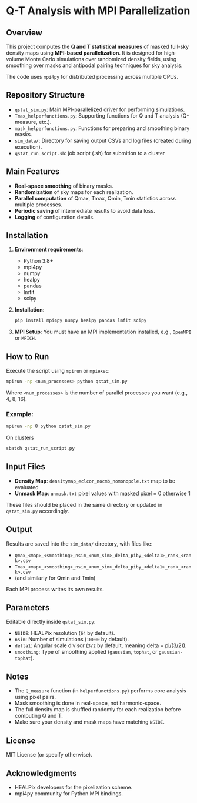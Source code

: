 # Q-T Analysis with MPI Parallelization

## Overview
This project computes the **Q and T statistical measures** of masked full-sky density maps using **MPI-based parallelization**. It is designed for high-volume Monte Carlo simulations over randomized density fields, using smoothing over masks and antipodal pairing techniques for sky analysis.

The code uses `mpi4py` for distributed processing across multiple CPUs.

## Repository Structure
- `qstat_sim.py`: Main MPI-parallelized driver for performing simulations.
- `Tmax_helperfunctions.py`: Supporting functions for Q and T analysis (Q-measure, etc.).
- `mask_helperfunctions.py`: Functions for preparing and smoothing binary masks.
- `sim_data/`: Directory for saving output CSVs and log files (created during execution).
- `qstat_run_script.sh`: job script (.sh) for submition to a cluster

## Main Features
- **Real-space smoothing** of binary masks.
- **Randomization** of sky maps for each realization.
- **Parallel computation** of Qmax, Tmax, Qmin, Tmin statistics across multiple processes.
- **Periodic saving** of intermediate results to avoid data loss.
- **Logging** of configuration details.

## Installation

1. **Environment requirements**:
    - Python 3.8+
    - mpi4py
    - numpy
    - healpy
    - pandas
    - lmfit
    - scipy

2. **Installation**:
    ```bash
    pip install mpi4py numpy healpy pandas lmfit scipy
    ```

3. **MPI Setup**:
    You must have an MPI implementation installed, e.g., `OpenMPI` or `MPICH`.

## How to Run

Execute the script using `mpirun` or `mpiexec`:
```bash
mpirun -np <num_processes> python qstat_sim.py
```
Where `<num_processes>` is the number of parallel processes you want (e.g., 4, 8, 16).

### Example:
```bash
mpirun -np 8 python qstat_sim.py
```
On clusters

```bash
sbatch qstat_run_script.py
```

## Input Files

- **Density Map**: `densitymap_eclcor_nocmb_nomonopole.txt` map to be evaluated
- **Unmask Map**: `unmask.txt` pixel values with masked pixel = 0 otherwise 1

These files should be placed in the same directory or updated in `qstat_sim.py` accordingly.

## Output

Results are saved into the `sim_data/` directory, with files like:
- `Qmax_<map>_<smoothing>_nsim_<num_sim>_delta_piby_<delta1>_rank_<rank>.csv`
- `Tmax_<map>_<smoothing>_nsim_<num_sim>_delta_piby_<delta1>_rank_<rank>.csv`
- (and similarly for Qmin and Tmin)

Each MPI process writes its own results.

## Parameters
Editable directly inside `qstat_sim.py`:
- `NSIDE`: HEALPix resolution (`64` by default).
- `nsim`: Number of simulations (`10000` by default).
- `delta1`: Angular scale divisor (`3/2` by default, meaning delta = pi/(3/2)).
- `smoothing`: Type of smoothing applied (`gaussian`, `tophat`, or `gaussian-tophat`).

## Notes
- The `Q_measure` function (in `helperfunctions.py`) performs core analysis using pixel pairs.
- Mask smoothing is done in real-space, not harmonic-space.
- The full density map is shuffled randomly for each realization before computing Q and T.
- Make sure your density and mask maps have matching `NSIDE`.

## License
MIT License (or specify otherwise).

## Acknowledgments
- HEALPix developers for the pixelization scheme.
- mpi4py community for Python MPI bindings.

